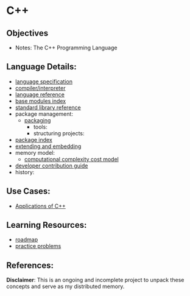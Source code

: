 # C++

## Objectives
- Notes: The C++ Programming Language 

## Language Details:
- [language specification](https://isocpp.org/std/the-standard)
- [compiler/interpreter]()
- [language reference]()
- [base modules index]()
- [standard library reference]()
- package management:
  - [packaging]()
	- tools:
	- structuring projects:
- [package index]()
- [extending and embedding]()
- memory model:
  - [computational complexity cost model]()
- [developer contribution guide]()
- history:


## Use Cases:
- [Applications of C++]()

## Learning Resources:
- [roadmap](https://roadmap.sh/cpp)
- [practice problems](https://www.hackerrank.com/domains/cpp)

## References:

**Disclaimer**: This is an ongoing and incomplete project to unpack these concepts and serve as my distributed memory.
